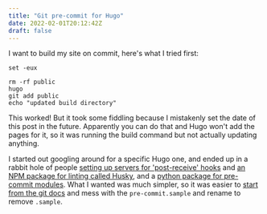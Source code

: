 ```yaml
---
title: "Git pre-commit for Hugo"
date: 2022-02-01T20:12:42Z
draft: false
---
```



I want to build my site on commit, here's what I tried first:


``` ./git/hooks/pre-commit
set -eux

rm -rf public
hugo
git add public
echo "updated build directory"
```


This worked! But it took some fiddling because I mistakenly set the date of this post in the future.  Apparently you can do that and Hugo won't add the pages for it, so it was running the build command but not actually updating anything.

I started out googling around for a specific Hugo one, and ended up in a rabbit hole of people [setting up servers for 'post-receive' hooks]() and [an NPM package for linting called Husky](https://www.danilucaci.com/blog/how-to-lint-and-test-code-using-git-pre-commit-hooks), and a [python package for pre-commit modules](https://pre-commit.com/).  What I wanted was much simpler, so it was easier to [start from the git docs](https://git-scm.com/book/en/v2/Customizing-Git-Git-Hooks) and mess with the `pre-commit.sample` and rename to remove `.sample`.